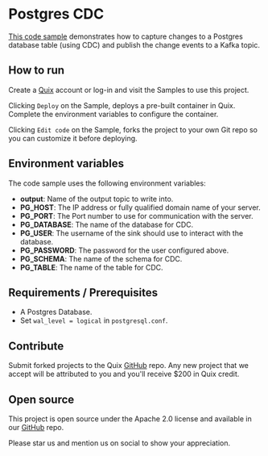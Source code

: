 # Postgres CDC

[This code sample](https://github.com/quixio/quix-samples/tree/develop/python/sources/postgres_cdc) demonstrates how to capture changes to a Postgres database table (using CDC) and publish the change events to a Kafka topic.

## How to run

Create a [Quix](https://portal.platform.quix.ai/self-sign-up?xlink=github) account or log-in and visit the Samples to use this project.

Clicking `Deploy` on the Sample, deploys a pre-built container in Quix. Complete the environment variables to configure the container.

Clicking `Edit code` on the Sample, forks the project to your own Git repo so you can customize it before deploying.

## Environment variables

The code sample uses the following environment variables:

- **output**: Name of the output topic to write into.
- **PG_HOST**: The IP address or fully qualified domain name of your server.
- **PG_PORT**: The Port number to use for communication with the server.
- **PG_DATABASE**: The name of the database for CDC.
- **PG_USER**: The username of the sink should use to interact with the database.
- **PG_PASSWORD**: The password for the user configured above.
- **PG_SCHEMA**: The name of the schema for CDC.
- **PG_TABLE**: The name of the table for CDC.

## Requirements / Prerequisites

- A Postgres Database.
- Set `wal_level = logical` in `postgresql.conf`.

## Contribute

Submit forked projects to the Quix [GitHub](https://github.com/quixio/quix-samples) repo. Any new project that we accept will be attributed to you and you'll receive $200 in Quix credit.

## Open source

This project is open source under the Apache 2.0 license and available in our [GitHub](https://github.com/quixio/quix-samples) repo.

Please star us and mention us on social to show your appreciation.
